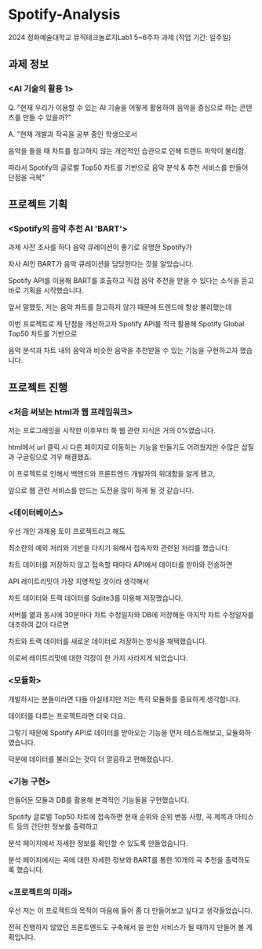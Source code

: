 # Spotify-Analysis
2024 정화예술대학교 뮤직테크놀로지Lab1 5~6주차 과제 (작업 기간: 일주일)

## 과제 정보

### <AI 기술의 활용 1>

Q. "현재 우리가 이용할 수 있는 AI 기술을 어떻게 활용하여
음악을 중심으로 하는 콘텐츠를 만들 수 있을까?"

A. "현재 개발과 작곡을 공부 중인 학생으로서

음악을 들을 때 차트를 참고하지 않는 개인적인 습관으로 인해 트렌드 파악이 불리함.

따라서 Spotify의 글로벌 Top50 차트를 기반으로 음악 분석 & 추천 서비스를 만들어 단점을 극복"

## 프로젝트 기획

### <Spotify의 음악 추천 AI 'BART'>

 과제 사전 조사를 하다 음악 큐레이션이 좋기로 유명한 Spotify가

자사 AI인 BART가 음악 큐레이션을 담당한다는 것을 알았습니다.

Spotify API를 이용해 BART를 호출하고 직접 음악 추천을 받을 수 있다는 소식을 듣고 바로 기획을 시작했습니다.

 앞서 말했듯, 저는 음악 차트를 참고하지 않기 때문에 트렌드에 항상 불리했는데

이번 프로젝트로 제 단점을 개선하고자 Spotify API를 적극 활용해 Spotify Global Top50 차트를 기반으로

음악 분석과 차트 내의 음악과 비슷한 음악을 추천받을 수 있는 기능을 구현하고자 했습니다.

## 프로젝트 진행

### <처음 써보는 html과 웹 프레임워크>

 저는 프로그래밍을 시작한 이후부터 쭉 웹 관련 지식은 거의 0%였습니다.

html에서 url 클릭 시 다른 페이지로 이동하는 기능을 만들기도 어려웠지만 수많은 삽질과 구글링으로 겨우 해결했죠.

이 프로젝트로 인해서 백앤드와 프론트엔드 개발자의 위대함을 알게 됐고,

앞으로 웹 관련 서비스를 만드는 도전을 많이 하게 될 것 같습니다.

### <데이터베이스>

 우선 개인 과제용 토이 프로젝트라고 해도

최소한의 예외 처리와 기반을 다지기 위해서 접속자와 관련된 처리를 했습니다.

차트 데이터를 저장하지 않고 접속할 때마다 API에서 데이터를 받아와 전송하면

API 레이트리밋이 가장 치명적일 것이라 생각해서

차트 데이터와 트랙 데이터를 Sqlite3를 이용해 저장했습니다.


 서버를 엶과 동시에 30분마다 차트 수정일자와 DB에 저장해둔 마지막 차트 수정일자를 대조하여 값이 다르면

차트와 트랙 데이터를 새로운 데이터로 저장하는 방식을 채택했습니다.

이로써 레이트리밋에 대한 걱정이 한 가지 사라지게 되었습니다.

### <모듈화>

 개발하시는 분들이라면 다들 아실테지만 저는 특히 모듈화를 중요하게 생각합니다.

데이터를 다루는 프로젝트라면 더욱 더요.

그렇기 때문에 Spotify API로 데이터를 받아오는 기능을 먼저 테스트해보고, 모듈화하였습니다.

덕분에 데이터를 불러오는 것이 더 깔끔하고 편해졌습니다.

### <기능 구현>

 만들어둔 모듈과 DB를 활용해 본격적인 기능들을 구현했습니다.

Spotify 글로벌 Top50 차트에 접속하면 현재 순위와 순위 변동 사항, 곡 제목과 아티스트 등의 간단한 정보를 출력하고

분석 페이지에서 자세한 정보를 확인할 수 있도록 만들었습니다.

분석 페이지에서는 곡에 대한 자세한 정보와 BART를 통한 10개의 곡 추천을 출력하도록 했습니다.

### <프로젝트의 미래>

 우선 저는 이 프로젝트의 목적이 마음에 들어 좀 더 만들어보고 싶다고 생각들었습니다.

전혀 진행하지 않았던 프론트엔드도 구축해서 쓸 만한 서비스가 될 때까지 만들어 볼 계획입니다.
